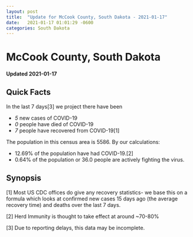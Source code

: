 ```yaml
---
layout: post
title:  "Update for McCook County, South Dakota - 2021-01-17"
date:   2021-01-17 01:01:29 -0600
categories: South Dakota
---
```


# McCook County, South Dakota
#### Updated 2021-01-17

## Quick Facts

In the last 7 days[3] we project there have been
- *5* new cases of COVID-19
- *0* people have died of COVID-19
- *7* people have recovered from COVID-19[1]

The population in this census area is 5586. By our calculations:
- 12.69% of the population have had COVID-19.[2]
- 0.64% of the population or 36.0 people are actively fighting the virus.

## Synopsis




[1] Most US CDC offices do give any recovery statistics- we base this on a formula which looks at confirmed new cases
15 days ago (the average recovery time) and deaths over the last 7 days.

[2] Herd Immunity is thought to take effect at around ~70-80%

[3] Due to reporting delays, this data may be incomplete.
 
    